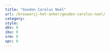 ```yaml
---
title: "Gouden Carolus Noël"
url: /brouwerij-het-anker/gouden-carolus-noel/
category: 
style: 
abv: 0
ibu: 0
srm: 0
upc: 0
---
```


